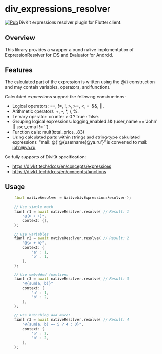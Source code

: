 # div_expressions_resolver
[![Pub](https://img.shields.io/pub/v/div_expressions_resolver.svg)](https://pub.dartlang.org/packages/div_expressions_resolver)
DivKit expressions resolver plugin for Flutter client.

## Overview
This library provides a wrapper around native implementation of ExpressionResolver for iOS and Evaluator for Android.

## Features
The calculated part of the expression is written using the @{} construction and may contain variables, operators, and functions.

Calculated expressions support the following constructions:
- Logical operators: ==, !=, !, >, >=, <, =, &&, ||.
- Arithmetic operators: +, -, *, /, %.
- Ternary operator: counter > 0 ? true : false.
- Grouping logical expressions: logging_enabled && (user_name == 'John' || user_email != '').
- Function calls: mult(total_price, .83)
- Using calculated parts within strings and string-type calculated expressions: "mail: @{'@{username}@ya.ru'}" is converted to mail: john@ya.ru

So fully supports of DivKit specification: 
- https://divkit.tech/docs/en/concepts/expressions
- https://divkit.tech/docs/en/concepts/functions

## Usage
```dart
    final nativeResolver = NativeDivExpressionsResolver();
    
    // Use simple math
    fianl r1 = await nativeResolver.resolve( // Result: 1
        "@{0 + 1}",
        context: {},
    );

    // Use variables
    fianl r2 = await nativeResolver.resolve( // Result: 2
        "@{a + b}",
        context: {
            "a" : 1,
            "b" : 1,
        },
    );

    // Use embedded functions
    fianl r3 = await nativeResolver.resolve( // Result: 3
        "@{sum(a, b)}",
        context: {
            "a" : 1,
            "b" : 2,
        },
    );
    
    // Use branching and more!
    fianl r3 = await nativeResolver.resolve( // Result: 4
        "@{sum(a, b) == 5 ? 4 : 0}",
        context: {
            "a" : 3,
            "b" : 2,
        },
    );
```